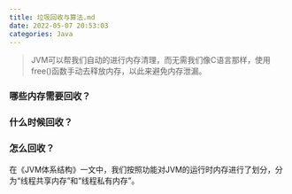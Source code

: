 ```yaml
---
title: 垃圾回收与算法.md
date: 2022-05-07 20:53:03
categories: Java
---
```



> JVM可以帮我们自动的进行内存清理，而无需我们像C语言那样，使用free()函数手动去释放内存，以此来避免内存泄漏。


### 哪些内存需要回收？


### 什么时候回收？


### 怎么回收？


在《JVM体系结构》一文中，我们按照功能对JVM的运行时内存进行了划分，分为“线程共享内存”和“线程私有内存”。

